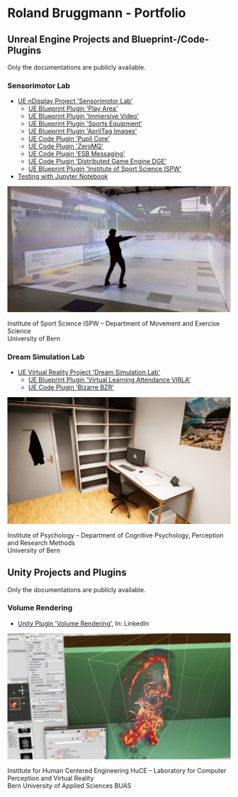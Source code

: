 # Roland Bruggmann - Portfolio

## Unreal Engine Projects and Blueprint-/Code-Plugins

Only the documentations are publicly available.

### Sensorimotor Lab

* [UE nDisplay Project 'Sensorimotor Lab'](SensorimotorLab)
  * [UE Blueprint Plugin 'Play Area'](PlayArea)
  * [UE Blueprint Plugin 'Immersive Video'](ImmersiveVideo)
  * [UE Blueprint Plugin 'Sports Equipment'](SportsEquipment)
  * [UE Blueprint Plugin 'AprilTag Images'](AprilTagImages)
  * [UE Code Plugin 'Pupil Core'](Pupil)
  * [UE Code Plugin 'ZeroMQ'](ZeroMQ)
  * [UE Code Plugin 'ESB Messaging'](ESBMessaging)
  * [UE Code Plugin 'Distributed Game Engine DGE'](DGE)
  * [UE Blueprint Plugin 'Institute of Sport Science ISPW'](ISPW)
* [Testing with Jupyter Notebook](ISPW/Testing/)

![Teaser SensorimotorLab](TeaserSensorimotorLab.jpg "Teaser SensorimotorLab")

Institute of Sport Science ISPW – Department of Movement and Exercise Science
<br>University of Bern

### Dream Simulation Lab

* [UE Virtual Reality Project 'Dream Simulation Lab'](DreamSimLab)
  * [UE Blueprint Plugin 'Virtual Learning Attendance VIRLA'](VIRLA)
  * [UE Code Plugin 'Bizarre BZR'](BZR)

![Teaser DreamSimLab](TeaserDreamSimLab.jpg "Teaser DreamSimLab")

Institute of Psychology – Department of Cognitive Psychology, Perception and Research Methods
<br>University of Bern

## Unity Projects and Plugins

Only the documentations are publicly available.

### Volume Rendering

* [Unity Plugin 'Volume Rendering'](https://www.linkedin.com/pulse/unity-volume-rendering-roland-bruggmann/), In: LinkedIn

![Teaser VolumeRendering](TeaserVolumeRendering.jpg "Teaser VolumeRendering")

Institute for Human Centered Engineering HuCE – Laboratory for Computer Perception and Virtual Reality
<br>Bern University of Applied Sciences BUAS
